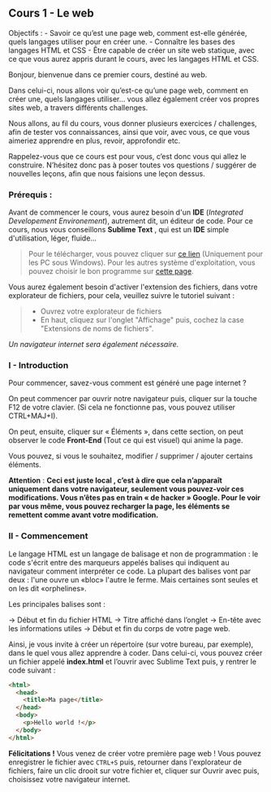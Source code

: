 ## Cours 1 - Le web
Objectifs : - Savoir ce qu’est une page web, comment est-elle générée, quels langages utiliser pour en créer une.
            - Connaître les bases des langages HTML et CSS
            - Être capable de créer un site web statique, avec ce que vous aurez appris durant le cours, avec les langages HTML et CSS.
            
Bonjour, bienvenue dans ce premier cours, destiné au web.

Dans celui-ci, nous allons voir qu’est-ce qu’une page web, comment en créer une, quels langages utiliser… vous allez également créer vos propres sites web, a travers différents challenges.

Nous allons, au fil du cours, vous donner plusieurs exercices / challenges, afin de tester vos connaissances, ainsi que voir, avec vous, ce que vous aimeriez apprendre en plus, revoir, approfondir etc.

Rappelez-vous que ce cours est pour vous, c’est donc vous qui allez le construire. N’hésitez donc pas à poser toutes vos questions / suggérer de nouvelles leçons, afin que nous faisions une leçon dessus.

### Prérequis :

Avant de commencer le cours, vous aurez besoin d'un **IDE** (*Integrated Developement Environement*), autrement dit, un éditeur de code. Pour ce cours, nous vous conseillons **__Sublime Text__** , qui est un **IDE** simple d'utilisation, léger, fluide...

> Pour le télécharger, vous pouvez cliquer sur [ce lien](https://download.sublimetext.com/Sublime%20Text%20Build%203211%20x64%20Setup.exe) (Uniquement pour les PC sous Windows). Pour les autres système d'exploitation, vous pouvez choisir le bon programme sur [cette page](https://www.sublimetext.com/3).

Vous aurez également besoin d'activer l'extension des fichiers, dans votre explorateur de fichiers, pour cela, veuillez suivre le tutoriel suivant :
> - Ouvrez votre explorateur de fichiers
> - En haut, cliquez sur l'onglet "Affichage" puis, cochez la case "Extensions de noms de fichiers".

*Un navigateur internet sera également nécessaire.*

### I - Introduction

Pour commencer, savez-vous comment est généré une page internet ?

On peut commencer par ouvrir notre navigateur puis, cliquer sur la touche F12 de votre clavier. (Si cela ne fonctionne pas, vous pouvez utiliser CTRL+MAJ+I).

On peut, ensuite, cliquer sur « Éléments », dans cette section, on peut observer le code **Front-End** (Tout ce qui est visuel) qui anime la page.

Vous pouvez, si vous le souhaitez, modifier / supprimer / ajouter certains éléments.

**__Attention__** : **Ceci est juste local , c’est à dire que cela n’apparaît uniquement dans votre navigateur, seulement vous pouvez-voir ces modifications. Vous n’êtes pas en train « de hacker » Google. Pour le voir par vous même, vous pouvez recharger la page, les éléments se remettent comme avant votre modification.**

### II - Commencement

Le langage HTML est un langage de balisage et non de programmation : le code s'écrit entre des marqueurs appelés balises qui indiquent au navigateur comment interpréter ce code. La plupart des balises vont par deux : l'une ouvre un «bloc» l'autre le ferme. Mais certaines sont seules et on les dit «orphelines».

Les principales balises sont :

<html></html>
→ Début et fin du fichier HTML

<title></title>
→ Titre affiché dans l’onglet

<head></head>
→ En-tête avec les informations utiles

<body></body>
→ Début et fin du corps de votre page web.

Ainsi, je vous invite à créer un répertoire (sur votre bureau, par exemple), dans le quel vous allez apprendre à coder. Dans celui-ci, vous pouvez créer un fichier appelé **index.html** et l’ouvrir avec Sublime Text puis, y rentrer le code suivant :

```html
<html>
  <head>
    <title>Ma page</title>
  </head>
  <body>
    <p>Hello world !</p>
  </body>
</html>
```

**Félicitations !** Vous venez de créer votre première page web ! Vous pouvez enregistrer le fichier avec `CTRL+S` puis, retourner dans l'explorateur de fichiers, faire un clic drooit sur votre fichier et, cliquer sur Ouvrir avec puis, choisissez votre navigateur internet.
